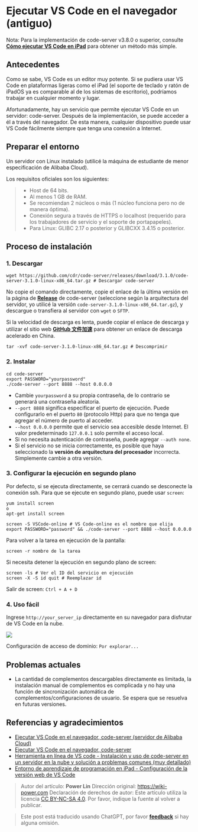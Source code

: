 # Ejecutar VS Code en el navegador (antiguo)

Nota: Para la implementación de code-server v3.8.0 o superior, consulte [**Cómo ejecutar VS Code en iPad**](https://wiki-power.com/es/如何在iPad上运行VSCode) para obtener un método más simple.

## Antecedentes

Como se sabe, VS Code es un editor muy potente. Si se pudiera usar VS Code en plataformas ligeras como el iPad (el soporte de teclado y ratón de iPadOS ya es comparable al de los sistemas de escritorio), podríamos trabajar en cualquier momento y lugar.

Afortunadamente, hay un servicio que permite ejecutar VS Code en un servidor: code-server. Después de la implementación, se puede acceder a él a través del navegador. De esta manera, cualquier dispositivo puede usar VS Code fácilmente siempre que tenga una conexión a Internet.

## Preparar el entorno

Un servidor con Linux instalado (utilicé la máquina de estudiante de menor especificación de Alibaba Cloud).

Los requisitos oficiales son los siguientes:

> - Host de 64 bits.
> - Al menos 1 GB de RAM.
> - Se recomiendan 2 núcleos o más (1 núcleo funciona pero no de manera óptima).
> - Conexión segura a través de HTTPS o localhost (requerido para los trabajadores de servicio y el soporte de portapapeles).
> - Para Linux: GLIBC 2.17 o posterior y GLIBCXX 3.4.15 o posterior.

## Proceso de instalación

### 1. Descargar

```shell
wget https://github.com/cdr/code-server/releases/download/3.1.0/code-server-3.1.0-linux-x86_64.tar.gz # Descargar code-server
```

No copie el comando directamente, copie el enlace de la última versión en la página de [**Release**](https://github.com/cdr/code-server/releases) de code-server (seleccione según la arquitectura del servidor, yo utilicé la versión `code-server-3.1.0-linux-x86_64.tar.gz`), y descargue o transfiera al servidor con `wget` o `SFTP`.

Si la velocidad de descarga es lenta, puede copiar el enlace de descarga y utilizar el sitio web [**GitHub 文件加速**](https://gh.api.99988866.xyz/) para obtener un enlace de descarga acelerado en China.

```shell
tar -xvf code-server-3.1.0-linux-x86_64.tar.gz # Descomprimir
```

### 2. Instalar

```shell
cd code-server
export PASSWORD="yourpassword"
./code-server --port 8888 --host 0.0.0.0
```

- Cambie `yourpassword` a su propia contraseña, de lo contrario se generará una contraseña aleatoria.
- `--port 8888` significa especificar el puerto de ejecución. Puede configurarlo en el puerto `80` (protocolo Http) para que no tenga que agregar el número de puerto al acceder.
- `--host 0.0.0.0` permite que el servicio sea accesible desde Internet. El valor predeterminado `127.0.0.1` solo permite el acceso local.
- Si no necesita autenticación de contraseña, puede agregar `--auth none`.
- Si el servicio no se inicia correctamente, es posible que haya seleccionado la **versión de arquitectura del procesador** incorrecta. Simplemente cambie a otra versión.

### 3. Configurar la ejecución en segundo plano

Por defecto, si se ejecuta directamente, se cerrará cuando se desconecte la conexión ssh. Para que se ejecute en segundo plano, puede usar `screen`:

```shell
yum install screen
o
apt-get install screen
```

```shell
screen -S VSCode-online # VS Code-online es el nombre que elija
export PASSWORD="password" && ./code-server --port 8888 --host 0.0.0.0
```

Para volver a la tarea en ejecución de la pantalla:

```shell
screen -r nombre de la tarea
```

Si necesita detener la ejecución en segundo plano de screen:

```shell
screen -ls # Ver el ID del servicio en ejecución
screen -X -S id quit # Reemplazar id
```

Salir de screen: `Ctrl + A + D`

### 4. Uso fácil

Ingrese `http://your_server_ip` directamente en su navegador para disfrutar de VS Code en la nube.

![](https://img.wiki-power.com/d/wiki-media/img/20200413181001.jpg)

Configuración de acceso de dominio: `Por explorar...`

## Problemas actuales

- La cantidad de complementos descargables directamente es limitada, la instalación manual de complementos es complicada y no hay una función de sincronización automática de complementos/configuraciones de usuario. Se espera que se resuelva en futuras versiones.

## Referencias y agradecimientos

- [Ejecutar VS Code en el navegador, code-server (servidor de Alibaba Cloud)](https://copyfuture.com/blogs-details/20200405045150018h4edt0f4q8486jq)
- [Ejecutar VS Code en el navegador, code-server](https://segmentfault.com/a/1190000022267386)
- [Herramienta en línea de VS code - Instalación y uso de code-server en un servidor en la nube y solución a problemas comunes (muy detallado)](https://blog.csdn.net/Granery/article/details/90415636)
- [Entorno de aprendizaje de programación en iPad - Configuración de la versión web de VS Code](https://blog.icodef.com/2019/11/17/1670)

> Autor del artículo: **Power Lin**
> Dirección original: <https://wiki-power.com>
> Declaración de derechos de autor: Este artículo utiliza la licencia [CC BY-NC-SA 4.0](https://creativecommons.org/licenses/by/4.0/deed.zh). Por favor, indique la fuente al volver a publicar.

> Este post está traducido usando ChatGPT, por favor [**feedback**](https://github.com/linyuxuanlin/Wiki_MkDocs/issues/new) si hay alguna omisión.
